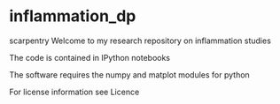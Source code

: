 # inflammation_dp
scarpentry
Welcome to my research repository on inflammation studies

The code is contained in IPython notebooks

The software requires the numpy and matplot modules for python

For license information see Licence
